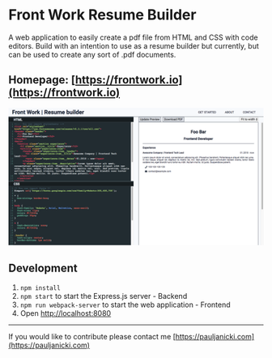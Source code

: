 # Front Work Resume Builder

A web application to easily create a pdf file from HTML and CSS with code editors. Build with an intention to use as a resume builder but currently, but can be used to create any sort of .pdf documents.

## Homepage: [https://frontwork.io](https://frontwork.io)

[![](src/assets/thumbnail.png)](https://frontwork.io)

## Development
1. `npm install`
2. `npm start` to start the Express.js server - Backend
3. `npm run webpack-server` to start the web application - Frontend
4. Open [http://localhost:8080](http://localhost:8080)

---
If you would like to contribute please contact me [https://pauljanicki.com](https://pauljanicki.com)